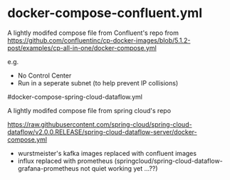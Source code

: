 # 



# docker-compose-confluent.yml
A lightly modifed compose file from Confluent's repo from 
https://github.com/confluentinc/cp-docker-images/blob/5.1.2-post/examples/cp-all-in-one/docker-compose.yml


e.g.

- No Control Center
- Run in a seperate subnet (to help prevent IP collisions) 



#docker-compose-spring-cloud-dataflow.yml

A lightly modifed compose file from spring cloud's repo

https://raw.githubusercontent.com/spring-cloud/spring-cloud-dataflow/v2.0.0.RELEASE/spring-cloud-dataflow-server/docker-compose.yml

- wurstmeister's kafka images replaced with confluent images
- influx replaced with prometheus (springcloud/spring-cloud-dataflow-grafana-prometheus not quiet working yet ...??) 
